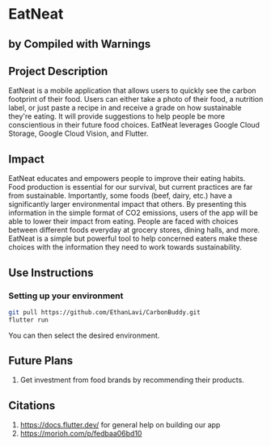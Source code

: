 # EatNeat

## by Compiled with Warnings

## Project Description

EatNeat is a mobile application that allows users to quickly see the carbon footprint of their food.
Users can either take a photo of their food, a nutrition label, or just paste a recipe in and receive
a grade on how sustainable they're eating. It will provide suggestions to help people be more
conscientious in their future food choices. EatNeat leverages Google Cloud Storage, Google Cloud Vision,
and Flutter.

## Impact

EatNeat educates and empowers people to improve their eating habits. Food production is essential for 
our survival, but current practices are far from sustainable. Importantly, some foods (beef, dairy, etc.)
have a significantly larger environmental impact that others. By presenting this information in the simple
format of CO2 emissions, users of the app will be able to lower their impact from eating.
People are faced with choices between different foods everyday at grocery stores, dining halls, and 
more. EatNeat is a simple but powerful tool to help concerned eaters make these choices with the information
they need to work towards sustainability.

## Use Instructions

### Setting up your environment

```bash
git pull https://github.com/EthanLavi/CarbonBuddy.git
flutter run
```

You can then select the desired environment.

## Future Plans

1. Get investment from food brands by recommending their products.

## Citations

1. https://docs.flutter.dev/    for general help on building our app
2. https://morioh.com/p/fedbaa06bd10
